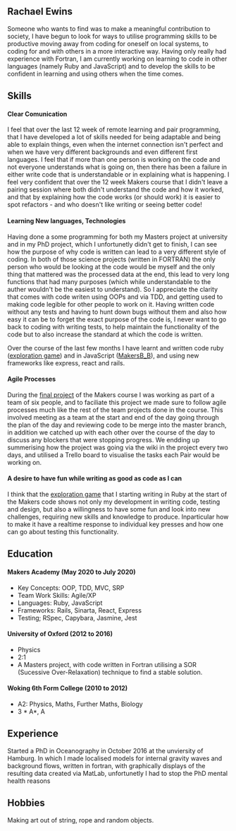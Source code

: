 ## Rachael Ewins

Someone who wants to find was to make a meaningful contribution to society, I have begun to look for ways to utilise programming skills to be productive moving away from coding for oneself on local systems, to coding for and with others in a more interactive way. Having only really had experience with Fortran, I am currently working on learning to code in other languages (namely Ruby and JavaScript) and to develop the skills to be confident in learning and using others when the time comes. 


## Skills

#### Clear Comunication

I feel that over the last 12 week of remote learning and pair programming, that I have developed a lot of skills needed for being adaptable and being able to explain things, even when the internet connection isn't perfect and when we have very different backgrounds and even different first languages. I feel that if more than one person is working on the code and not everyone understands what is going on, then there has been a failure in either write code that is understandable or in explaining what is happening. I feel very confident that over the 12 week Makers course that I didn't leave a pairing session where both didn't understand the code and how it worked, and that by explaining how the code works (or should work) it is easier to spot refactors - and who doesn't like writing or seeing better code!

#### Learning New languages, Technologies

Having done a some programming for both my Masters project at university and in my PhD project, which I unfortunetly didn't get to finish, I can see how the purpose of why code is written can lead to a very different style of coding. In both of those science projects (written in FORTRAN) the only person who would be looking at the code would be myself and the only thing that mattered was the processed data at the end, this lead to very long functions that had many purposes (which while understandable to the auther wouldn't be the easiest to understand). So I appreciate the clarity that comes with code writen using OOPs and via TDD, and getting used to making code legible for other people to work on it. Having written code without any tests and having to hunt down bugs without them and also how easy it can be to forget the exact purpose of the code is, I never want to go back to coding with writing tests, to help maintain the functionality of the code but to also increase the standard at which the code is written.

Over the course of the last few months I have learnt and written code ruby ([exploration game](https://github.com/RaeRachael/exploration_game)) and in JavaScript ([MakersB_B](https://github.com/nadinedelia/MakersBnB)), and using new frameworks like express, react and rails.


#### Agile Processes

During the [final project](https://github.com/RaeRachael/invimcible_front_end) of the Makers course I was working as part of a team of six people, and to faciliate this project we made sure to follow agile processes much like the rest of the team projects done in the course. This involved meeting as a team at the start and end of the day going through the plan of the day and reviewing code to be merge into the master branch, in addition we catched up with each other over the course of the day to discuss any blockers that were stopping progress. We endding up summerising how the project was going via the wiki in the project every two days, and utilised a Trello board to visualise the tasks each Pair would be working on. 

#### A desire to have fun while writing as good as code as I can

I think that the [exploration game](https://github.com/RaeRachael/exploration_game) that I starting writing in Ruby at the start of the Makers code shows not only my development in writing code, testing and design, but also a willingness to have some fun and look into new challenges, requiring new skills and knowledge to produce. Inparticular how to make it have a realtime response to individual key presses and how one can go about testing this functionality. 

## Education

#### Makers Academy (May 2020 to July 2020)

- Key Concepts: OOP, TDD, MVC, SRP
- Team Work Skills: Agile/XP
- Languages: Ruby, JavaScript
- Frameworks: Rails, Sinarta, React, Express
- Testing; RSpec, Capybara, Jasmine, Jest

#### University of Oxford (2012 to 2016)

- Physics
- 2:1
- A Masters project, with code written in Fortran utilising a SOR (Sucessive Over-Relaxation) technique to find a stable solution. 

#### Woking 6th Form College (2010 to 2012)

- A2: Physics, Maths, Further Maths, Biology
- 3 * A*, A

## Experience

Started a PhD in Oceanography in October 2016 at the unviersity of Hamburg. In which I made localised models for internal gravity waves and background flows, written in fortran, with graphically displays of the resulting data created via MatLab, unfortunetly I had to stop the PhD mental health reasons  

## Hobbies

Making art out of string, rope and random objects.
